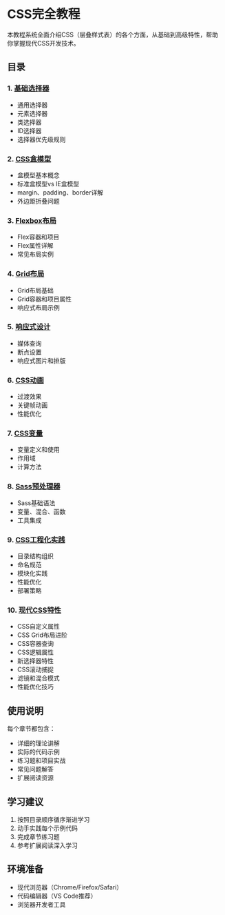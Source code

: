 # CSS完全教程

本教程系统全面介绍CSS（层叠样式表）的各个方面，从基础到高级特性，帮助你掌握现代CSS开发技术。

## 目录

### 1. [基础选择器](./01-选择器/README.md)
- 通用选择器
- 元素选择器
- 类选择器
- ID选择器
- 选择器优先级规则

### 2. [CSS盒模型](./02-盒模型/README.md)
- 盒模型基本概念
- 标准盒模型vs IE盒模型
- margin、padding、border详解
- 外边距折叠问题

### 3. [Flexbox布局](./03-Flexbox/README.md)
- Flex容器和项目
- Flex属性详解
- 常见布局实例

### 4. [Grid布局](./04-Grid/README.md)
- Grid布局基础
- Grid容器和项目属性
- 响应式布局示例

### 5. [响应式设计](./05-响应式设计/README.md)
- 媒体查询
- 断点设置
- 响应式图片和排版

### 6. [CSS动画](./06-动画/README.md)
- 过渡效果
- 关键帧动画
- 性能优化

### 7. [CSS变量](./07-变量/README.md)
- 变量定义和使用
- 作用域
- 计算方法

### 8. [Sass预处理器](./08-Sass预处理器指南/Sass语法与实战.md)
- Sass基础语法
- 变量、混合、函数
- 工具集成

### 9. [CSS工程化实践](./09-工程化/README.md)
- 目录结构组织
- 命名规范
- 模块化实践
- 性能优化
- 部署策略

### 10. [现代CSS特性](./10-现代CSS特性/现代CSS特性详解.md)
- CSS自定义属性
- CSS Grid布局进阶
- CSS容器查询
- CSS逻辑属性
- 新选择器特性
- CSS滚动捕捉
- 滤镜和混合模式
- 性能优化技巧

## 使用说明

每个章节都包含：
- 详细的理论讲解
- 实际的代码示例
- 练习题和项目实战
- 常见问题解答
- 扩展阅读资源

## 学习建议

1. 按照目录顺序循序渐进学习
2. 动手实践每个示例代码
3. 完成章节练习题
4. 参考扩展阅读深入学习

## 环境准备

- 现代浏览器（Chrome/Firefox/Safari）
- 代码编辑器（VS Code推荐）
- 浏览器开发者工具 